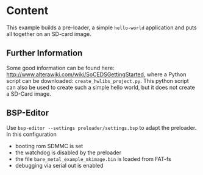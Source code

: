 
Content
====================
This example builds a pre-loader, a simple `hello-world` application and puts all together on an SD-card image.



Further Information
--------------------
Some good information can be found here: http://www.alterawiki.com/wiki/SoCEDSGettingStarted, where a 
Python script can be downloaded: `create_hwlibs_project.py`.
This python script can also be used to create such a simple hello world, but it does not create a SD-Card image.



BSP-Editor
---------------
Use `bsp-editor --settings preloader/settings.bsp` to adapt the preloader.
In this configuration
  - booting rom SDMMC is set
  - the watchdog is disabled by the preloader
  - the file `bare_metal_example_mkimage.bin` is loaded from FAT-fs
  - debugging via serial out is enabled
